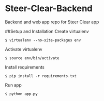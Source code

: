 # Steer-Clear-Backend
Backend and web app repo for Steer Clear app

##Setup and Installation
Create virtualenv

`$ virtualenv --no-site-packages env`

Activate virtualenv

`$ source env/bin/activate`

Install requirements

`$ pip install -r requirements.txt`

Run app

`$ python app.py`
